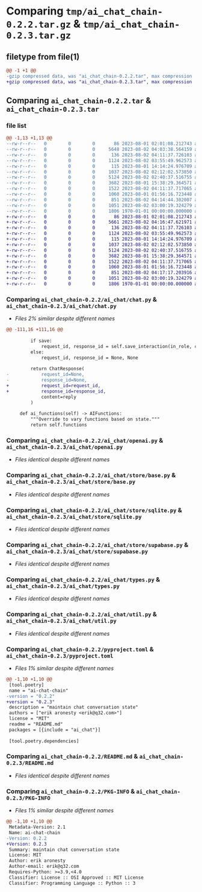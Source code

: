 # Comparing `tmp/ai_chat_chain-0.2.2.tar.gz` & `tmp/ai_chat_chain-0.2.3.tar.gz`

## filetype from file(1)

```diff
@@ -1 +1 @@
-gzip compressed data, was "ai_chat_chain-0.2.2.tar", max compression
+gzip compressed data, was "ai_chat_chain-0.2.3.tar", max compression
```

## Comparing `ai_chat_chain-0.2.2.tar` & `ai_chat_chain-0.2.3.tar`

### file list

```diff
@@ -1,13 +1,13 @@
--rw-r--r--   0        0        0       86 2023-08-01 02:01:08.212743 ai_chat_chain-0.2.2/ai_chat/__init__.py
--rw-r--r--   0        0        0     5648 2023-08-02 04:03:38.564159 ai_chat_chain-0.2.2/ai_chat/chat.py
--rw-r--r--   0        0        0      136 2023-08-02 04:11:37.726103 ai_chat_chain-0.2.2/ai_chat/defaults.py
--rw-r--r--   0        0        0     1124 2023-08-02 03:55:49.962573 ai_chat_chain-0.2.2/ai_chat/openai.py
--rw-r--r--   0        0        0      115 2023-08-01 14:14:24.976709 ai_chat_chain-0.2.2/ai_chat/store/__init__.py
--rw-r--r--   0        0        0     1037 2023-08-02 02:12:02.573850 ai_chat_chain-0.2.2/ai_chat/store/base.py
--rw-r--r--   0        0        0     5124 2023-08-02 02:40:37.516755 ai_chat_chain-0.2.2/ai_chat/store/sqlite.py
--rw-r--r--   0        0        0     3682 2023-08-01 15:38:29.364571 ai_chat_chain-0.2.2/ai_chat/store/supabase.py
--rw-r--r--   0        0        0     1522 2023-08-02 04:11:37.717065 ai_chat_chain-0.2.2/ai_chat/types.py
--rw-r--r--   0        0        0     1060 2023-08-01 01:56:16.723448 ai_chat_chain-0.2.2/ai_chat/util.py
--rw-r--r--   0        0        0      851 2023-08-02 04:14:44.302007 ai_chat_chain-0.2.2/pyproject.toml
--rw-r--r--   0        0        0     1051 2023-08-02 03:00:19.324279 ai_chat_chain-0.2.2/README.md
--rw-r--r--   0        0        0     1806 1970-01-01 00:00:00.000000 ai_chat_chain-0.2.2/PKG-INFO
+-rw-r--r--   0        0        0       86 2023-08-01 02:01:08.212743 ai_chat_chain-0.2.3/ai_chat/__init__.py
+-rw-r--r--   0        0        0     5661 2023-08-02 04:16:47.621971 ai_chat_chain-0.2.3/ai_chat/chat.py
+-rw-r--r--   0        0        0      136 2023-08-02 04:11:37.726103 ai_chat_chain-0.2.3/ai_chat/defaults.py
+-rw-r--r--   0        0        0     1124 2023-08-02 03:55:49.962573 ai_chat_chain-0.2.3/ai_chat/openai.py
+-rw-r--r--   0        0        0      115 2023-08-01 14:14:24.976709 ai_chat_chain-0.2.3/ai_chat/store/__init__.py
+-rw-r--r--   0        0        0     1037 2023-08-02 02:12:02.573850 ai_chat_chain-0.2.3/ai_chat/store/base.py
+-rw-r--r--   0        0        0     5124 2023-08-02 02:40:37.516755 ai_chat_chain-0.2.3/ai_chat/store/sqlite.py
+-rw-r--r--   0        0        0     3682 2023-08-01 15:38:29.364571 ai_chat_chain-0.2.3/ai_chat/store/supabase.py
+-rw-r--r--   0        0        0     1522 2023-08-02 04:11:37.717065 ai_chat_chain-0.2.3/ai_chat/types.py
+-rw-r--r--   0        0        0     1060 2023-08-01 01:56:16.723448 ai_chat_chain-0.2.3/ai_chat/util.py
+-rw-r--r--   0        0        0      851 2023-08-02 04:17:17.203916 ai_chat_chain-0.2.3/pyproject.toml
+-rw-r--r--   0        0        0     1051 2023-08-02 03:00:19.324279 ai_chat_chain-0.2.3/README.md
+-rw-r--r--   0        0        0     1806 1970-01-01 00:00:00.000000 ai_chat_chain-0.2.3/PKG-INFO
```

### Comparing `ai_chat_chain-0.2.2/ai_chat/chat.py` & `ai_chat_chain-0.2.3/ai_chat/chat.py`

 * *Files 2% similar despite different names*

```diff
@@ -111,16 +111,16 @@
 
         if save:
             request_id, response_id = self.save_interaction(in_role, content, out_role, reply)
         else:
             request_id, response_id = None, None
 
         return ChatResponse(
-            request_id=None,
-            response_id=None,
+            request_id=request_id,
+            response_id=response_id,
             content=reply
         )
 
     def ai_functions(self) -> AIFunctions:
         """Override to vary functions based on state."""
         return self.functions
```

### Comparing `ai_chat_chain-0.2.2/ai_chat/openai.py` & `ai_chat_chain-0.2.3/ai_chat/openai.py`

 * *Files identical despite different names*

### Comparing `ai_chat_chain-0.2.2/ai_chat/store/base.py` & `ai_chat_chain-0.2.3/ai_chat/store/base.py`

 * *Files identical despite different names*

### Comparing `ai_chat_chain-0.2.2/ai_chat/store/sqlite.py` & `ai_chat_chain-0.2.3/ai_chat/store/sqlite.py`

 * *Files identical despite different names*

### Comparing `ai_chat_chain-0.2.2/ai_chat/store/supabase.py` & `ai_chat_chain-0.2.3/ai_chat/store/supabase.py`

 * *Files identical despite different names*

### Comparing `ai_chat_chain-0.2.2/ai_chat/types.py` & `ai_chat_chain-0.2.3/ai_chat/types.py`

 * *Files identical despite different names*

### Comparing `ai_chat_chain-0.2.2/ai_chat/util.py` & `ai_chat_chain-0.2.3/ai_chat/util.py`

 * *Files identical despite different names*

### Comparing `ai_chat_chain-0.2.2/pyproject.toml` & `ai_chat_chain-0.2.3/pyproject.toml`

 * *Files 1% similar despite different names*

```diff
@@ -1,10 +1,10 @@
 [tool.poetry]
 name = "ai-chat-chain"
-version = "0.2.2"
+version = "0.2.3"
 description = "maintain chat conversation state"
 authors = ["erik aronesty <erik@q32.com>"]
 license = "MIT"
 readme = "README.md"
 packages = [{include = "ai_chat"}]
 
 [tool.poetry.dependencies]
```

### Comparing `ai_chat_chain-0.2.2/README.md` & `ai_chat_chain-0.2.3/README.md`

 * *Files identical despite different names*

### Comparing `ai_chat_chain-0.2.2/PKG-INFO` & `ai_chat_chain-0.2.3/PKG-INFO`

 * *Files 1% similar despite different names*

```diff
@@ -1,10 +1,10 @@
 Metadata-Version: 2.1
 Name: ai-chat-chain
-Version: 0.2.2
+Version: 0.2.3
 Summary: maintain chat conversation state
 License: MIT
 Author: erik aronesty
 Author-email: erik@q32.com
 Requires-Python: >=3.9,<4.0
 Classifier: License :: OSI Approved :: MIT License
 Classifier: Programming Language :: Python :: 3
```

